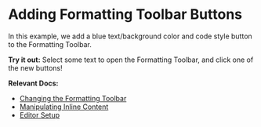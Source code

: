 # Adding Formatting Toolbar Buttons

In this example, we add a blue text/background color and code style button to the Formatting Toolbar.

**Try it out:** Select some text to open the Formatting Toolbar, and click one of the new buttons!

**Relevant Docs:**

- [Changing the Formatting Toolbar](/docs/ui-components/formatting-toolbar#changing-the-formatting-toolbar)
- [Manipulating Inline Content](/docs/editor-api/manipulating-inline-content)
- [Editor Setup](/docs/editor-basics/setup)
